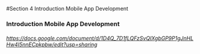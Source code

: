 #Section 4 Introduction Mobile App Development
### Introduction Mobile App Development
###### https://docs.google.com/document/d/1D4Q_7D1fLQFzSvQIXgbGP9P1gJnHLHw4I5nnECpkpbw/edit?usp=sharing  

